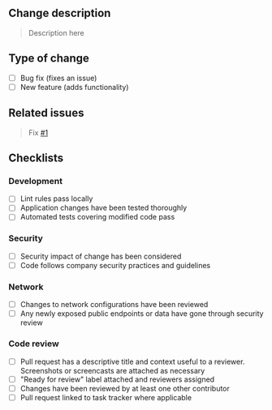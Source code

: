 ## Change description

> Description here

## Type of change

- [ ] Bug fix (fixes an issue)
- [ ] New feature (adds functionality)

## Related issues

> Fix [#1]()

## Checklists

### Development

- [ ] Lint rules pass locally
- [ ] Application changes have been tested thoroughly
- [ ] Automated tests covering modified code pass

### Security

- [ ] Security impact of change has been considered
- [ ] Code follows company security practices and guidelines

### Network

- [ ] Changes to network configurations have been reviewed
- [ ] Any newly exposed public endpoints or data have gone through security review

### Code review

- [ ] Pull request has a descriptive title and context useful to a reviewer. Screenshots or screencasts are attached as necessary
- [ ] "Ready for review" label attached and reviewers assigned
- [ ] Changes have been reviewed by at least one other contributor
- [ ] Pull request linked to task tracker where applicable